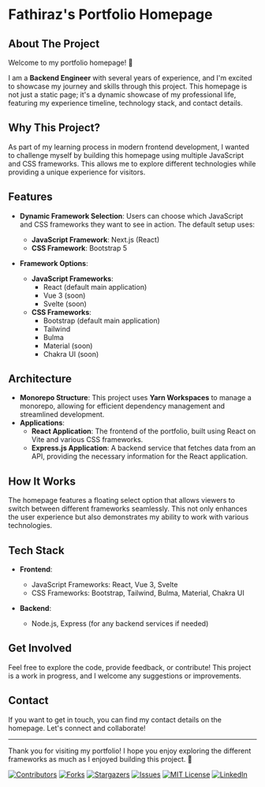 # Fathiraz's Portfolio Homepage

<a id="readme-top"></a>

## About The Project

Welcome to my portfolio homepage! 🎉

I am a **Backend Engineer** with several years of experience, and I'm excited to showcase my journey and skills through this project. This homepage is not just a static page; it's a dynamic showcase of my professional life, featuring my experience timeline, technology stack, and contact details.

## Why This Project?

As part of my learning process in modern frontend development, I wanted to challenge myself by building this homepage using multiple JavaScript and CSS frameworks. This allows me to explore different technologies while providing a unique experience for visitors. 

## Features

- **Dynamic Framework Selection**: Users can choose which JavaScript and CSS frameworks they want to see in action. The default setup uses:
  - **JavaScript Framework**: Next.js (React)
  - **CSS Framework**: Bootstrap 5

- **Framework Options**:
  - **JavaScript Frameworks**:
    - React (default main application)
    - Vue 3 (soon)
    - Svelte (soon)
  - **CSS Frameworks**:
    - Bootstrap (default main application)
    - Tailwind
    - Bulma
    - Material (soon)
    - Chakra UI (soon)

## Architecture

- **Monorepo Structure**: This project uses **Yarn Workspaces** to manage a monorepo, allowing for efficient dependency management and streamlined development.
- **Applications**: 
  - **React Application**: The frontend of the portfolio, built using React on Vite and various CSS frameworks.
  - **Express.js Application**: A backend service that fetches data from an API, providing the necessary information for the React application.

## How It Works

The homepage features a floating select option that allows viewers to switch between different frameworks seamlessly. This not only enhances the user experience but also demonstrates my ability to work with various technologies.

## Tech Stack

- **Frontend**: 
  - JavaScript Frameworks: React, Vue 3, Svelte
  - CSS Frameworks: Bootstrap, Tailwind, Bulma, Material, Chakra UI

- **Backend**: 
  - Node.js, Express (for any backend services if needed)

## Get Involved

Feel free to explore the code, provide feedback, or contribute! This project is a work in progress, and I welcome any suggestions or improvements.

## Contact

If you want to get in touch, you can find my contact details on the homepage. Let's connect and collaborate!

---

Thank you for visiting my portfolio! I hope you enjoy exploring the different frameworks as much as I enjoyed building this project. 🚀

<!-- PROJECT SHIELDS -->
[![Contributors][contributors-shield]][contributors-url]
[![Forks][forks-shield]][forks-url]
[![Stargazers][stars-shield]][stars-url]
[![Issues][issues-shield]][issues-url]
[![MIT License][license-shield]][license-url]
[![LinkedIn][linkedin-shield]][linkedin-url]

<!-- MARKDOWN LINKS & IMAGES -->
[contributors-shield]: https://img.shields.io/github/contributors/fathiraz/fathiraz-homepage.svg?style=for-the-badge
[contributors-url]: https://github.com/fathiraz/fathiraz-homepage/graphs/contributors
[forks-shield]: https://img.shields.io/github/forks/fathiraz/fathiraz-homepage.svg?style=for-the-badge
[forks-url]: https://github.com/fathiraz/fathiraz-homepage/network/members
[stars-shield]: https://img.shields.io/github/stars/fathiraz/fathiraz-homepage.svg?style=for-the-badge
[stars-url]: https://github.com/fathiraz/fathiraz-homepage/stargazers
[issues-shield]: https://img.shields.io/github/issues/fathiraz/fathiraz-homepage.svg?style=for-the-badge
[issues-url]: https://github.com/fathiraz/fathiraz-homepage/issues
[license-shield]: https://img.shields.io/github/license/fathiraz/fathiraz-homepage.svg?style=for-the-badge
[license-url]: https://github.com/fathiraz/fathiraz-homepage/blob/master/LICENSE.txt
[linkedin-shield]: https://img.shields.io/badge/-LinkedIn-black.svg?style=for-the-badge&logo=linkedin&colorB=555
[linkedin-url]: https://linkedin.com/in/your_username